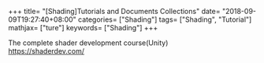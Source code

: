+++
title= "[Shading]Tutorials and Documents Collections"
date= "2018-09-09T19:27:40+08:00"
categories= ["Shading"]
tags= ["Shading", "Tutorial"]
mathjax= ["ture"]
keywords= ["Shading"]
+++

The complete shader development course(Unity)  
https://shaderdev.com/

